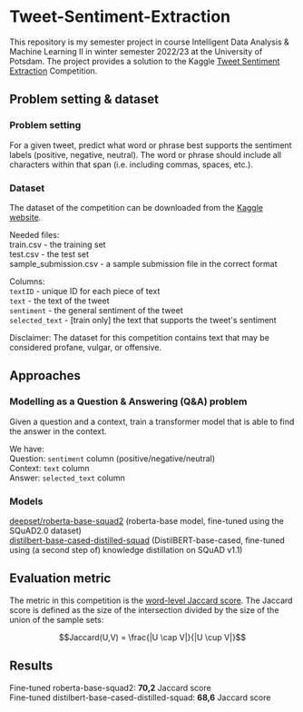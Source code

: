 # Tweet-Sentiment-Extraction
This repository is my semester project in course Intelligent Data Analysis &amp; Machine Learning II in winter semester 2022/23 at the University of Potsdam.
The project provides a solution to the Kaggle [Tweet Sentiment Extraction](https://www.kaggle.com/competitions/tweet-sentiment-extraction/overview) Competition. 

## Problem setting & dataset
### Problem setting
For a given tweet, predict what word or phrase best supports the sentiment labels (positive, negative, neutral). The word or phrase should include all characters within that span (i.e. including commas, spaces, etc.).

### Dataset
The dataset of the competition can be downloaded from the [Kaggle website](https://www.kaggle.com/competitions/tweet-sentiment-extraction/data). 

Needed files: \
train.csv - the training set \
test.csv - the test set \
sample_submission.csv - a sample submission file in the correct format 

Columns: \
```textID``` - unique ID for each piece of text \
```text``` - the text of the tweet \
```sentiment``` - the general sentiment of the tweet \
```selected_text``` - [train only] the text that supports the tweet's sentiment 

Disclaimer: The dataset for this competition contains text that may be considered profane, vulgar, or offensive.


## Approaches
### Modelling as a Question & Answering (Q&A) problem
Given a question and a context, train a transformer model that is able to find the answer in the context.

We have: \
Question: ```sentiment``` column (positive/negative/neutral) \
Context: ```text``` column \
Answer: ```selected_text``` column 

### Models
[deepset/roberta-base-squad2](https://huggingface.co/deepset/roberta-base-squad2) (roberta-base model, fine-tuned using the SQuAD2.0 dataset) \
[distilbert-base-cased-distilled-squad](https://huggingface.co/distilbert-base-cased-distilled-squad) (DistilBERT-base-cased, fine-tuned using (a second step of) knowledge distillation on SQuAD v1.1) 

## Evaluation metric
The metric in this competition is the [word-level Jaccard score](https://en.wikipedia.org/wiki/Jaccard_index). The Jaccard score is defined as the size of the intersection divided by the size of the union of the sample sets:
``` math
Jaccard(U,V) = \frac{|U \cap V|}{|U \cup V|}
```

## Results
Fine-tuned roberta-base-squad2: **70,2** Jaccard score \
Fine-tuned distilbert-base-cased-distilled-squad: **68,6** Jaccard score 
